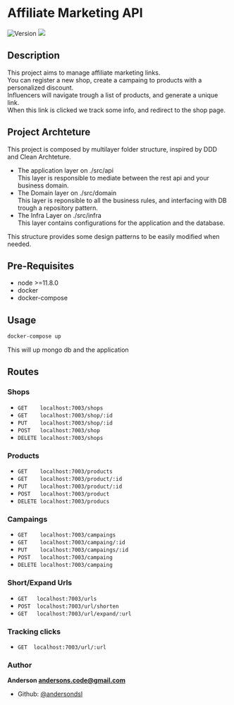 <h1 >Affiliate Marketing API</h1>
<p>
  <img alt="Version" src="https://img.shields.io/badge/version-0.0.1-blue.svg?cacheSeconds=2592000" />
  <img src="https://img.shields.io/badge/node-%3E%3D11.8.0-blue.svg" />
</p>

## Description
  This project aims to manage affiliate marketing links.\
  You can register a new shop, create a campaing to products with a personalized discount.\
  Influencers will navigate trough a list of products, and generate a unique link.\
  When this link is clicked we track some info, and redirect to the shop page.

## Project Archteture
  This project is composed by multilayer folder structure, inspired by DDD and Clean Archteture.
  - The application layer on ./src/api\
    This layer is responsible to mediate between the rest api and your business domain.
  - The Domain layer on ./src/domain\
    This layer is reponsible to all the business rules, and interfacing with DB trough a repository pattern.
  - The Infra Layer on ./src/infra\
    This layer contains configurations for the application and the database.

  This structure provides some design patterns to be easily modified when needed.

## Pre-Requisites
- node >=11.8.0
- docker 
- docker-compose

## Usage

```sh
docker-compose up
```
This will up mongo db and the application

## Routes

  ### Shops
  - `GET    localhost:7003/shops`
  - `GET    localhost:7003/shop/:id`
  - `PUT    localhost:7003/shop/:id`
  - `POST   localhost:7003/shop`
  - `DELETE localhost:7003/shops`

  ### Products
  - `GET    localhost:7003/products`
  - `GET    localhost:7003/product/:id`
  - `PUT    localhost:7003/product/:id`
  - `POST   localhost:7003/product`
  - `DELETE localhost:7003/producs`

  ### Campaings
  - `GET    localhost:7003/campaings`
  - `GET    localhost:7003/campaing/:id`
  - `PUT    localhost:7003/campaings/:id`
  - `POST   localhost:7003/campaing`
  - `DELETE localhost:7003/campaing`

  ### Short/Expand Urls
  - `GET   localhost:7003/urls`
  - `POST  localhost:7003/url/shorten`
  - `GET   localhost:7003/url/expand/:url`

  ### Tracking clicks 
  - `GET  localhost:7003/url/:url`

### Author 
**Anderson <andersons.code@gmail.com>**

* Github: [@andersondsl](https://github.com/andersondsl)
